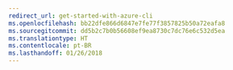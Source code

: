 ```yaml
---
redirect_url: get-started-with-azure-cli
ms.openlocfilehash: bb22dfe866d6847e7fe77f3857825b50a72eafa8
ms.sourcegitcommit: dd5b2c7b0b56608ef9ea8730c7dc76e6c532d5ea
ms.translationtype: HT
ms.contentlocale: pt-BR
ms.lasthandoff: 01/26/2018
---
```

